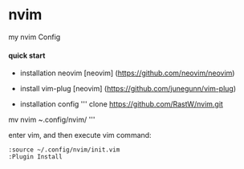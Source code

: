 # nvim
my nvim Config

#### quick start

- installation neovim
[neovim] (https://github.com/neovim/neovim)

- install vim-plug
[neovim] (https://github.com/junegunn/vim-plug)

- installation config
'''
clone https://github.com/RastW/nvim.git

mv nvim ~.config/nvim/
'''

enter vim, and then execute vim command:
```
:source ~/.config/nvim/init.vim
:Plugin Install
```

